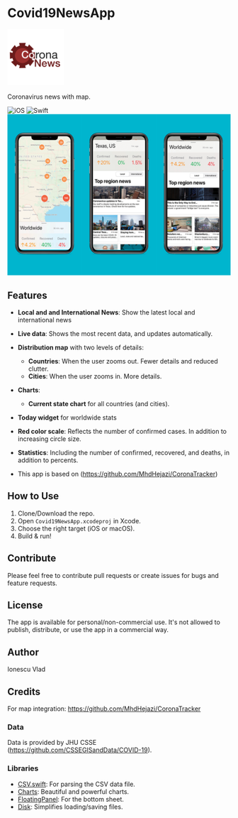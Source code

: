 # Covid19NewsApp

<img src="https://github.com/ionescuvlad12/Covid19NewsApp/blob/master/Covid19Updates/Assets.xcassets/AppIcon.appiconset/corona-news-logo-1024.png" width="127">

Coronavirus news with map.

![iOS](https://img.shields.io/badge/iOS-12%20-blue)
![Swift](https://img.shields.io/badge/Swift-5-orange?logo=Swift&logoColor=white)
![img](https://github.com/ionescuvlad12/Covid19NewsApp/blob/master/Screens.png)

## Features

* __Local and and International News__: Show the latest local and international news
* __Live data__: Shows the most recent data, and updates automatically.
* __Distribution map__ with two levels of details:
  * __Countries__: When the user zooms out. Fewer details and reduced clutter.
  * __Cities__: When the user zooms in. More details.
* __Charts__:
   * __Current state chart__ for all countries (and cities).
* __Today widget__ for worldwide stats
* __Red color scale__: Reflects the number of confirmed cases. In addition to increasing circle size.
* __Statistics__: Including the number of confirmed, recovered, and deaths, in addition to percents.

* This app is based on (https://github.com/MhdHejazi/CoronaTracker)

## How to Use
1. Clone/Download the repo.
2. Open `Covid19NewsApp.xcodeproj` in Xcode.
3. Choose the right target (iOS or macOS).
4. Build & run!

## Contribute
Please feel free to contribute pull requests or create issues for bugs and feature requests.

## License
The app is available for personal/non-commercial use. It's not allowed to publish, distribute, or use the app in a commercial way.

## Author
Ionescu Vlad

## Credits
For map integration:
  https://github.com/MhdHejazi/CoronaTracker
### Data
Data is provided by JHU CSSE (https://github.com/CSSEGISandData/COVID-19).

### Libraries
* [CSV.swift](https://github.com/yaslab/CSV.swift): For parsing the CSV data file.
* [Charts](https://github.com/danielgindi/Charts): Beautiful and powerful charts.
* [FloatingPanel](https://github.com/SCENEE/FloatingPanel): For the bottom sheet.
* [Disk](https://github.com/saoudrizwan/Disk): Simplifies loading/saving files.
